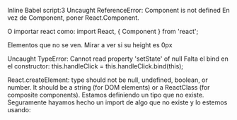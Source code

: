 Inline Babel script:3 Uncaught ReferenceError: Component is not defined
En vez de Component, poner React.Component.

O importar react como:
import React, { Component } from 'react';




Elementos que no se ven. Mirar a ver si su height es 0px




Uncaught TypeError: Cannot read property 'setState' of null
Falta el bind en el constructor:
this.handleClick = this.handleClick.bind(this);



React.createElement: type should not be null, undefined, boolean, or number. It should be a string (for DOM elements) or a ReactClass (for composite components).
Estamos definiendo un tipo que no existe.
Seguramente hayamos hecho un import de algo que no existe y lo estemos usando:
<CosaQueNoExiste />
